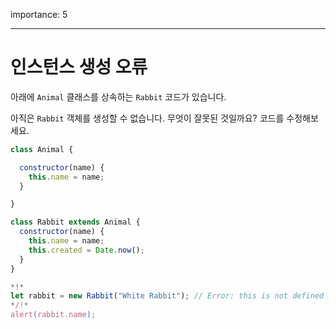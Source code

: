 importance: 5

---

# 인스턴스 생성 오류

아래에 `Animal` 클래스를 상속하는 `Rabbit` 코드가 있습니다.

아직은 `Rabbit` 객체를 생성할 수 없습니다. 무엇이 잘못된 것일까요? 코드를 수정해보세요.
```js run
class Animal {

  constructor(name) {
    this.name = name;
  }

}

class Rabbit extends Animal {
  constructor(name) {  
    this.name = name;
    this.created = Date.now();
  }
}

*!*
let rabbit = new Rabbit("White Rabbit"); // Error: this is not defined
*/!*
alert(rabbit.name);
```
